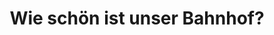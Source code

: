 ---
id: 0
title: Wie schön ist unser Bahnhof?
answers:
    - text: Hässlich
      link: https://www.youtube.com/watch?v=SWSz_PAfgNc
    - text: Mittel
      link: https://www.youtube.com/watch?v=3s7glQz0b_E
    - text: Schön
      link: https://www.youtube.com/watch?v=z3H87AiktEk
---